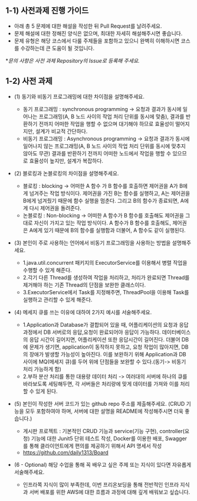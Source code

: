 ## 1-1) 사전과제 진행 가이드

- 아래 총 5 문제에 대한 해설을 작성한 뒤 Pull Request를 날려주세요.
- 문제 해설에 대한 정해진 양식은 없으며, 최대한 자세히 해설해주시면 좋습니다.
- 문제 유형은 해당 코스에서 다룰 주제들을 포함하고 있으니 완벽히 이해하시면 코스를 수강하는데 큰 도움이 될 것입니다.

**문의 사항은 사전 과제 Repository의 Issue로 등록해 주세요.*
  


## 1-2) 사전 과제

- (1) 동기와 비동기 프로그래밍에 대한 차이점을 설명해주세요.
  - 동기 프로그래밍 : synchronous programming -> 요청과 결과가 동시에 일어나는 프로그래밍(A, B 노드 사이의 작업 처리 단위를 동시에 맞춤), 결과를 반환하기 전까지 어떠한 작업을 행할 수 없으며 대기해야 하므로 효율성이 떨어지지만, 설계가 비교적 간단하다.
  - 비동기 프로그래밍 : Asynchronous programming -> 요청과 결과가 동시에 일어나지 않는 프로그래밍(A, B 노드 사이의 작업 처리 단위를 동시에 맞추지 않아도 무관) 결과를 반환하기 전까지 어떠한 노드에서 작업을 행할 수 있으므로 효율성이 높지만, 설계가 복잡하다.

- (2) 블로킹과 논블로킹의 차이점을 설명해주세요.
   - 블로킹 : blocking -> 어떠한 A 함수 가 B 함수를 호출하면 제어권을 A가 B에게 넘겨주는 작업 방식이다. 
            제어권을 가진 B는 함수를 실행하고, A는 제어권을 B에게 넘겨줬기 때문에 함수 실행을 멈춘다.
            그리고 B의 함수가 종료되면, A에게 다시 제어권을 돌려준다.
   - 논블로킹 : Non-blocking -> 어떠한 A 함수가 B 함수를 호출해도 제어권을 그대로 자신이 가지고 있는 작업 방식이다. 
             A 함수가 B 함수를 호출해도, 제어권은 A에게 있기 때문에 B의 함수를 실행함과 더불어, A 함수도 같이 실행된다.
- (3) 본인이 주로 사용하는 언어에서 비동기 프로그래밍을 사용하는 방법을 설명해주세요.

    - 1.java.util.concurrent 패키지의 ExecutorService를 이용해서 병렬 작업을 수행할 수 있게 해준다.
    - 2.각기 다른 Thread를 생성하여 작업을 처리하고, 처리가 완료되면 Thread를 제거해야 하는 기존 Thread의 단점을 보완한 클래스이다.
    - 3.ExecutorService에서 Task를 지정해주면, ThreadPool을 이용해 Task를 실행하고 관리할 수 있게 해준다.
- (4) 메세지 큐를 쓰는 이유에 대하여 2가지 예시를 서술해주세요.
    
    - 1.Application과 Database가 결합되어 있을 때, 어플리케이션의 요청과 응답 과정에서 DB 서버로의 응답,요청이 완료되어야 응답이 가능하다. 
        데이터베이스의 응답 시간이 길어지면, 어플리케이션 또한 응답시간이 길어진다. 더불어 DB에 문제가 생기면, application이 동작하지 못하고, 
        요청 작업이 많아지면, DB의 장애가 발생할 가능성이 높아진다.
        이를 보완하기 위해 Application과 DB 사이에 MQ(메세지 큐)를 두어 위에 단점들을 보완할 수 있다.(동기-> 비동기 처리 가능하게 함)
    - 2.부하 분산 처리를 통한 대용량 데이터 처리 ->  여러대의 서버에 하나의 큐를 바라보도록 세팅해두면, 각 서버들은 처리량에 맞게 데이터를 가져와 이를 처리할 수 있게 된다.
   
- (5) 본인이 작성한 서버 코드가 있는 github repo 주소를 제출해주세요. (CRUD 기능을 모두 포함하여야 하며, 서버에 대한 설명을 README에 작성해주시면 더욱 좋습니다.) 
    
    - 게시판 프로젝트 : 기본적인 CRUD 기능과 service(기능 구현), controller(요청) 기능에 대한 Junit5 단위 테스트 작성, Docker를 이용한 배포, Swagger를 통해 클라이언트에게 편의를 제공하기 위해서 API 명세서 작성 
    - <https://github.com/daily1313/Board> 
  
- (6 - Optional) 해당 수업을 통해 꼭 배우고 싶은 주제 또는 지식이 있다면 자유롭게 서술해주세요.

    - 인프라쪽 지식이 많이 부족한데, 이번 프리온보딩을 통해 전반적인 인프라 지식과 서버 배포를 위한 AWS에 대한 흐름과 과정에 대해 깊게 배워보고 싶습니다. 
